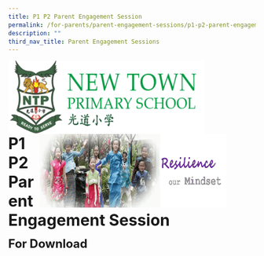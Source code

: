 ```yaml
---
title: P1 P2 Parent Engagement Session
permalink: /for-parents/parent-engagement-sessions/p1-p2-parent-engagement-session/
description: ""
third_nav_title: Parent Engagement Sessions
---
```

<img src="/images/logosub.png" style="width:400px;height:150px;margin-left:0px;" align="left">

<img src="/images/Header%20GIF.gif" style="width:380px;height:150px;margin-right:60px;" align="right">
<br><br><br><br><br><br>

**<font size="6">P1 P2 Parent Engagement Session</font>**

**<font size="5">For Download</font>**